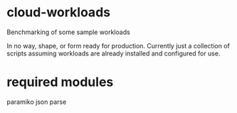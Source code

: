 cloud-workloads
===============

Benchmarking of some sample workloads


In no way, shape, or form ready for production.  Currently just a collection of 
scripts assuming workloads are already installed and configured for use.


required modules
================
paramiko
json
parse
